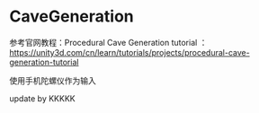 # CaveGeneration #

参考官网教程：Procedural Cave Generation tutorial ：https://unity3d.com/cn/learn/tutorials/projects/procedural-cave-generation-tutorial

使用手机陀螺仪作为输入

update by KKKKK